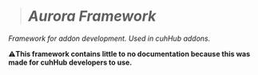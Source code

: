 > # ***Aurora Framework***
*Framework for addon development. Used in cuhHub addons.*



⚠**This framework contains little to no documentation because this was made for cuhHub developers to use.**